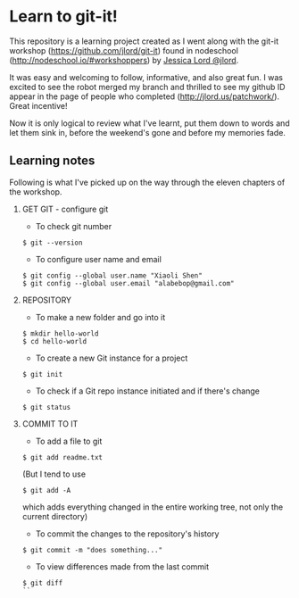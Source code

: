 # Learn to git-it!

This repository is a learning project created as I went along with the git-it workshop (https://github.com/jlord/git-it) found in nodeschool (http://nodeschool.io/#workshoppers) by [Jessica Lord @jlord](http://jlord.us/).

It was easy and welcoming to follow, informative, and also great fun. I was excited to see the robot merged my branch and thrilled to see my github ID appear in the page of people who completed (http://jlord.us/patchwork/). Great incentive!

Now it is only logical to review what I've learnt, put them down to words and let them sink in, before the weekend's gone and before my memories fade.


## Learning notes

Following is what I've picked up on the way through the eleven chapters of the workshop. 

1. GET GIT - configure git
	* To check git number
	```
	$ git --version
	```

	* To configure user name and email
	```
	$ git config --global user.name "Xiaoli Shen"
	$ git config --global user.email "alabebop@gmail.com"
	```

2. REPOSITORY
	* To make a new folder and go into it
	```
	$ mkdir hello-world
	$ cd hello-world
	```

	* To create a new Git instance for a project
	```
	$ git init
	```

	* To check if a Git repo instance initiated and if there's change
	```
	$ git status
	```

3. COMMIT TO IT
	* To add a file to git
	```
	$ git add readme.txt
	```
	(But I tend to use
	```
	$ git add -A
	```
	which adds everything changed in the entire working tree, not only the current directory)

	* To commit the changes to the repository's history
	```
	$ git commit -m "does something..."
	```

	* To view differences made from the last commit
	```
	$ git diff
	``








